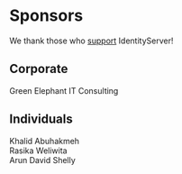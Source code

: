 # Sponsors

We thank those who [support](https://www.patreon.com/identityserver) IdentityServer!

## Corporate

Green Elephant IT Consulting

## Individuals

Khalid Abuhakmeh  
Rasika Weliwita  
Arun David Shelly  
